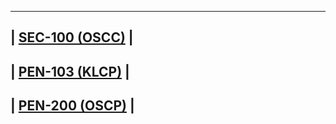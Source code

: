 --------------------------------
| [SEC-100 (OSCC)](SEC-100.md) |
--------------------------------
| [PEN-103 (KLCP)](PEN-103.md) |
--------------------------------
| [PEN-200 (OSCP)](PEN-200.md) |
--------------------------------
